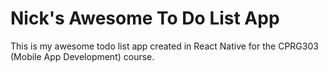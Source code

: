 # Nick's Awesome To Do List App

This is my awesome todo list app created in React Native for the CPRG303 (Mobile App Development) course.
